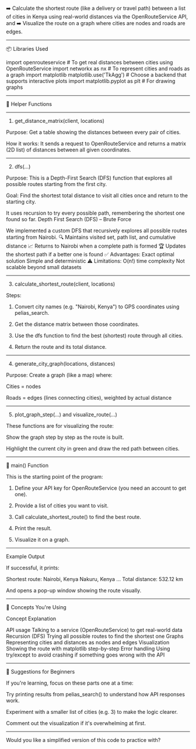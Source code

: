 
➡️ Calculate the shortest route (like a delivery or travel path) between a list of cities in Kenya using real-world distances via the OpenRouteService API, and
➡️ Visualize the route on a graph where cities are nodes and roads are edges.


---

📦 Libraries Used

import openrouteservice          # To get real distances between cities using OpenRouteService
import networkx as nx            # To represent cities and roads as a graph
import matplotlib
matplotlib.use('TkAgg')          # Choose a backend that supports interactive plots
import matplotlib.pyplot as plt  # For drawing graphs


---

🔧 Helper Functions


---

1. get_distance_matrix(client, locations)

Purpose: Get a table showing the distances between every pair of cities.

How it works: It sends a request to OpenRouteService and returns a matrix (2D list) of distances between all given coordinates.



---

2. dfs(...)

Purpose: This is a Depth-First Search (DFS) function that explores all possible routes starting from the first city.

Goal: Find the shortest total distance to visit all cities once and return to the starting city.

It uses recursion to try every possible path, remembering the shortest one found so far.
Depth First Search (DFS) – Brute Force

We implemented a custom DFS that recursively explores all possible routes starting from Nairobi.
🔍 Maintains visited set, path list, and cumulative distance
📈 Returns to Nairobi when a complete path is formed
🏆 Updates the shortest path if a better one is found
✅ Advantages:
Exact optimal solution
Simple and deterministic
⚠️ Limitations:
O(n!) time complexity
Not scalable beyond small datasets

---

3. calculate_shortest_route(client, locations)

Steps:

1. Convert city names (e.g. "Nairobi, Kenya") to GPS coordinates using pelias_search.


2. Get the distance matrix between those coordinates.


3. Use the dfs function to find the best (shortest) route through all cities.


4. Return the route and its total distance.





---

4. generate_city_graph(locations, distances)

Purpose: Create a graph (like a map) where:

Cities = nodes

Roads = edges (lines connecting cities), weighted by actual distance




---

5. plot_graph_step(...) and visualize_route(...)

These functions are for visualizing the route:

Show the graph step by step as the route is built.

Highlight the current city in green and draw the red path between cities.




---

🚀 main() Function

This is the starting point of the program:

1. Define your API key for OpenRouteService (you need an account to get one).


2. Provide a list of cities you want to visit.


3. Call calculate_shortest_route() to find the best route.


4. Print the result.


5. Visualize it on a graph.




---

Example Output

If successful, it prints:

Shortest route:
Nairobi, Kenya
Nakuru, Kenya
...
Total distance: 532.12 km

And opens a pop-up window showing the route visually.


---

🧠 Concepts You're Using

Concept	Explanation

API usage	Talking to a service (OpenRouteService) to get real-world data
Recursion (DFS)	Trying all possible routes to find the shortest one
Graphs	Representing cities and distances as nodes and edges
Visualization	Showing the route with matplotlib step-by-step
Error handling	Using try/except to avoid crashing if something goes wrong with the API



---

🧼 Suggestions for Beginners

If you're learning, focus on these parts one at a time:

Try printing results from pelias_search() to understand how API responses work.

Experiment with a smaller list of cities (e.g. 3) to make the logic clearer.

Comment out the visualization if it's overwhelming at first.



---

Would you like a simplified version of this code to practice with?

